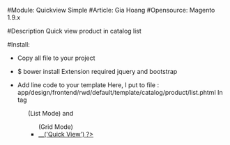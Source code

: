 #Module: Quickview Simple
#Article: Gia Hoang
#Opensource: Magento 1.9.x

#Description
Quick view product in catalog list

#Install:
- Copy all file to your project

- $ bower install
    Extension required jquery and bootstrap

- Add line code to your template
    Here, I put to file : app/design/frontend/rwd/default/template/catalog/product/list.phtml
    In tag <ul class="add-to-links">(List Mode) and <ul class="add-to-links">(Grid Mode)
      <li>
        <a href="#quickViewModal"  data-toggle="modal"  class="quick-view-link" data-url="<?php echo Mage::getBaseUrl(), 'quickview/quickview/view/id/', $_product->getId() ?>/"><?php echo $this->__('Quick View') ?></a>
      </li>